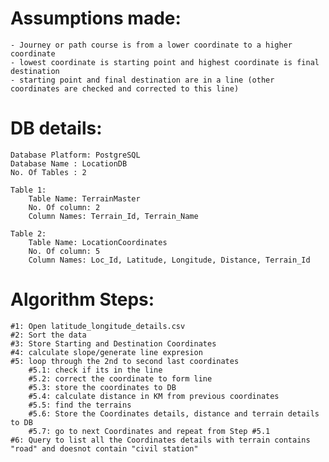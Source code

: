 Assumptions made:
=================
	- Journey or path course is from a lower coordinate to a higher coordinate
	- lowest coordinate is starting point and highest coordinate is final destination
	- starting point and final destination are in a line (other coordinates are checked and corrected to this line)


DB details:
===========
	Database Platform: PostgreSQL
	Database Name : LocationDB
	No. Of Tables : 2
	
	Table 1:
		Table Name: TerrainMaster
		No. Of column: 2
		Column Names: Terrain_Id, Terrain_Name

	Table 2:
		Table Name: LocationCoordinates
		No. Of column: 5
		Column Names: Loc_Id, Latitude, Longitude, Distance, Terrain_Id


Algorithm Steps:
================
	#1: Open latitude_longitude_details.csv
	#2: Sort the data
	#3: Store Starting and Destination Coordinates
	#4: calculate slope/generate line expresion
	#5: loop through the 2nd to second last coordinates
		#5.1: check if its in the line
		#5.2: correct the coordinate to form line
		#5.3: store the coordinates to DB
		#5.4: calculate distance in KM from previous coordinates
		#5.5: find the terrains
		#5.6: Store the Coordinates details, distance and terrain details to DB
		#5.7: go to next Coordinates and repeat from Step #5.1
	#6: Query to list all the Coordinates details with terrain contains "road" and doesnot contain "civil station"
	

